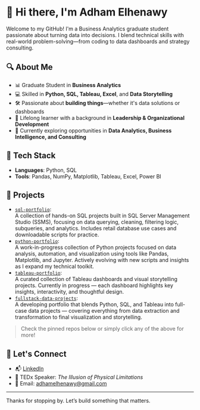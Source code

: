 # 👋 Hi there, I'm Adham Elhenawy

Welcome to my GitHub! I'm a Business Analytics graduate student passionate about turning data into decisions. I blend technical skills with real-world problem-solving—from coding to data dashboards and strategy consulting.

## 🔍 About Me

- 📊 Graduate Student in **Business Analytics**  
- 💻 Skilled in **Python, SQL, Tableau, Excel**, and **Data Storytelling**  
- 🛠️ Passionate about **building things**—whether it's data solutions or dashboards  
- 🧠 Lifelong learner with a background in **Leadership & Organizational Development**  
- 🔎 Currently exploring opportunities in **Data Analytics, Business Intelligence, and Consulting**

## 🧰 Tech Stack

- **Languages**: Python, SQL  
- **Tools**: Pandas, NumPy, Matplotlib, Tableau, Excel, Power BI  

## 📂 Projects
- [`sql-portfolio`](https://github.com/AdhamELH/sql-portfolio):  
  A collection of hands-on SQL projects built in SQL Server Management Studio (SSMS), focusing on data querying, cleaning, filtering logic, subqueries, and analytics. Includes retail database use cases and downloadable scripts for practice.
- [`python-portfolio`](https://github.com/AdhamELH/python-portfolio):  
  A work-in-progress collection of Python projects focused on data analysis, automation, and visualization using tools like Pandas, Matplotlib, and Jupyter. Actively evolving with new scripts and insights as I expand my technical toolkit.
- [`tableau-portfolio`](https://github.com/AdhamELH/tableau-portfolio):  
  A curated collection of Tableau dashboards and visual storytelling projects. Currently in progress — each dashboard highlights key insights, interactivity, and thoughtful design.
- [`fullstack-data-projects`](https://github.com/AdhamELH/fullstack-data-projects):  
  A developing portfolio that blends Python, SQL, and Tableau into full-case data projects — covering everything from data extraction and transformation to final visualization and storytelling.

> Check the pinned repos below or simply click any of the above for more!

## 📣 Let's Connect

- 📬 [LinkedIn](https://www.linkedin.com/in/adhamelhenawy/)
- 🧠 TEDx Speaker: *The Illusion of Physical Limitations*
- 📧 Email: adhamelhenawy@gmail.com
---

Thanks for stopping by. Let’s build something that matters.
